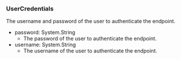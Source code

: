 ### UserCredentials
The username and password of the user to authenticate the endpoint.

- password: System.String
  - The password of the user to authenticate the endpoint.
- username: System.String
  - The username of the user to authenticate the endpoint.
